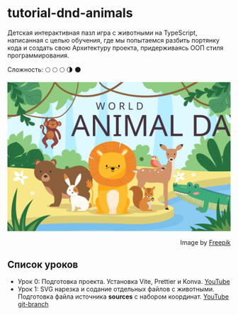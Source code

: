 # tutorial-dnd-animals
Детская интерактивная пазл игра с животными на TypeScript, написанная с целью обучения, где мы попытаемся разбить портянку кода и создать свою Архитектуру проекта, придерживаясь ООП стиля программирования.

Сложность: :full_moon: :full_moon: :full_moon: :last_quarter_moon: :new_moon:

![original-animal-day.svg](public/original-animal-day.svg)
<div dir="rtl">Image by <a href="https://www.freepik.com/free-vector/world-animal-day-flat-design-background_31240982.htm#&position=0&from_view=search&track=ais">Freepik</a></div>

## Список уроков
- Урок 0: Подготовка проекта. Установка Vite, Prettier и Konva. [YouTube](https://www.youtube.com/watch?v=HO6wBG8FFqo)
- Урок 1: SVG нарезка и содание отдельных файлов c животными. Подготовка файла источника **sources** с набором координат. [YouTube](https://www.youtu.be/k87xvt_7WcM) [git-branch](https://github.com/yesworld/tutorial-dnd-animals/tree/tutorial1-add-svg-animals-to-project)
